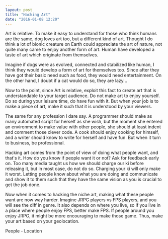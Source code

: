 ```yaml
---
layout: post
title: "Hacking Art"
date: "2016-01-08 12:20"
---
```


Art is relative. To make it easy to understand for those who think humans are the same, dog loves art too, but a different kind of art. Thought I do think a lot of bionic creature on Earth could appreciate the art of nature, not quite many came to enjoy another form of art. Human have developed a taste of art which originate from themselves.

Imagine if dogs were as evolved, connected and stabilized like human, I think they would develop a form of art for themselves too. Since after they have got their basic need such as food, they would need entertainment. On the other hand, I doubt if a cat would do so, they are lazy...

Now to the point, since Art is relative, exploit this fact to create art that is understandable to your target audience. Do not make art to enjoy yourself. Do so during your leisure time, do have fun with it. But when your job is to make a piece of art, make it such that it is understood by your viewers.

The same for any profession I dare say. A programmer should make as many automated script for herself as she wish, but the moment she entered an environment to make value with other people, she should at least indent and comment those clever code. A cook should enjoy cooking for himself, and a writer should know to write for herself and have fun. But when it turn to business, be professional.

Hacking art comes from the point of view of doing what people want, and that's it. How do you know if people want it or not? Ask for feedback early on. Too many media taught us how we should charge our ki before releasing it, but in most case, do not do so. Charging your ki will only make it worst. Letting people know about what you are doing and communicate and show it to them such that they have the same vision as you is crucial to get the job done.

Now when it comes to hacking the niche art, making what these people want are now way harder. Imagine JRPG players vs FPS players, and you will see the diff in genre. It also depends on where you live, so if you live in a place where people enjoy FPS, better make FPS. If people around you enjoy JRPG, it might be more encouraging to make those game. Thus, make your art based on your geolocation.

People - Location
